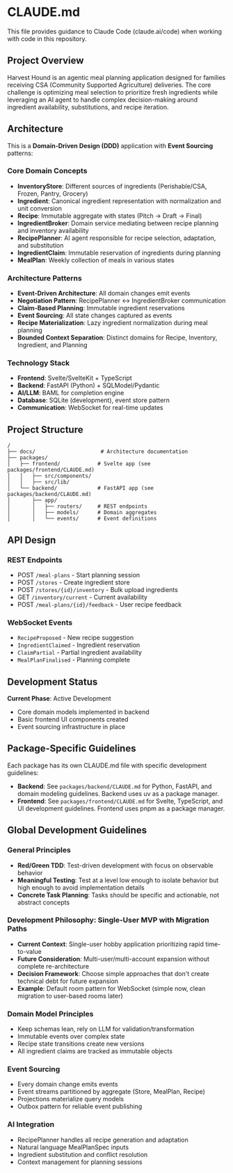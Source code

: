 # CLAUDE.md

This file provides guidance to Claude Code (claude.ai/code) when working with code in this repository.

## Project Overview

Harvest Hound is an agentic meal planning application designed for families receiving CSA (Community Supported Agriculture) deliveries. The core challenge is optimizing meal selection to prioritize fresh ingredients while leveraging an AI agent to handle complex decision-making around ingredient availability, substitutions, and recipe iteration.

## Architecture

This is a **Domain-Driven Design (DDD)** application with **Event Sourcing** patterns:

### Core Domain Concepts

- **InventoryStore**: Different sources of ingredients (Perishable/CSA, Frozen, Pantry, Grocery)
- **Ingredient**: Canonical ingredient representation with normalization and unit conversion
- **Recipe**: Immutable aggregate with states (Pitch → Draft → Final)
- **IngredientBroker**: Domain service mediating between recipe planning and inventory availability
- **RecipePlanner**: AI agent responsible for recipe selection, adaptation, and substitution
- **IngredientClaim**: Immutable reservation of ingredients during planning
- **MealPlan**: Weekly collection of meals in various states

### Architecture Patterns

- **Event-Driven Architecture**: All domain changes emit events
- **Negotiation Pattern**: RecipePlanner ↔ IngredientBroker communication
- **Claim-Based Planning**: Immutable ingredient reservations
- **Event Sourcing**: All state changes captured as events
- **Recipe Materialization**: Lazy ingredient normalization during meal planning
- **Bounded Context Separation**: Distinct domains for Recipe, Inventory, Ingredient, and Planning

### Technology Stack

- **Frontend**: Svelte/SvelteKit + TypeScript
- **Backend**: FastAPI (Python) + SQLModel/Pydantic
- **AI/LLM**: BAML for completion engine
- **Database**: SQLite (development), event store pattern
- **Communication**: WebSocket for real-time updates

## Project Structure

```
/
├── docs/                     # Architecture documentation
├── packages/
│   ├── frontend/            # Svelte app (see packages/frontend/CLAUDE.md)
│   │   ├── src/components/
│   │   ├── src/lib/
│   └── backend/             # FastAPI app (see packages/backend/CLAUDE.md)
│       ├── app/
│       │   ├── routers/     # REST endpoints
│       │   ├── models/      # Domain aggregates
│       │   └── events/      # Event definitions
```

## API Design

### REST Endpoints
- POST `/meal-plans` - Start planning session
- POST `/stores` - Create ingredient store
- POST `/stores/{id}/inventory` - Bulk upload ingredients
- GET `/inventory/current` - Current availability
- POST `/meal-plans/{id}/feedback` - User recipe feedback

### WebSocket Events
- `RecipeProposed` - New recipe suggestion
- `IngredientClaimed` - Ingredient reservation
- `ClaimPartial` - Partial ingredient availability
- `MealPlanFinalised` - Planning complete

## Development Status

**Current Phase**: Active Development
- Core domain models implemented in backend
- Basic frontend UI components created
- Event sourcing infrastructure in place

## Package-Specific Guidelines

Each package has its own CLAUDE.md file with specific development guidelines:

- **Backend**: See `packages/backend/CLAUDE.md` for Python, FastAPI, and domain modeling guidelines. Backend uses uv as a package manager.
- **Frontend**: See `packages/frontend/CLAUDE.md` for Svelte, TypeScript, and UI development guidelines. Frontend uses pnpm as a package manager.

## Global Development Guidelines

### General Principles
- **Red/Green TDD**: Test-driven development with focus on observable behavior
- **Meaningful Testing**: Test at a level low enough to isolate behavior but high enough to avoid implementation details
- **Concrete Task Planning**: Tasks should be specific and actionable, not abstract concepts

### Development Philosophy: Single-User MVP with Migration Paths
- **Current Context**: Single-user hobby application prioritizing rapid time-to-value
- **Future Consideration**: Multi-user/multi-account expansion without complete re-architecture
- **Decision Framework**: Choose simple approaches that don't create technical debt for future expansion
- **Example**: Default room pattern for WebSocket (simple now, clean migration to user-based rooms later)

### Domain Model Principles
- Keep schemas lean, rely on LLM for validation/transformation
- Immutable events over complex state
- Recipe state transitions create new versions
- All ingredient claims are tracked as immutable objects

### Event Sourcing
- Every domain change emits events
- Event streams partitioned by aggregate (Store, MealPlan, Recipe)
- Projections materialize query models
- Outbox pattern for reliable event publishing

### AI Integration
- RecipePlanner handles all recipe generation and adaptation
- Natural language MealPlanSpec inputs
- Ingredient substitution and conflict resolution
- Context management for planning sessions
